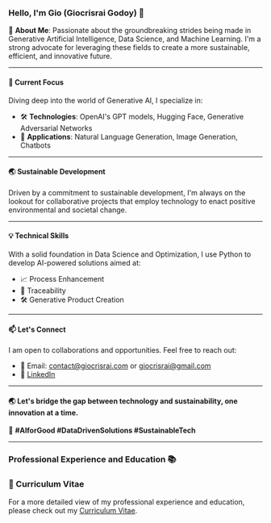 ### Hello, I'm Gio (Giocrisrai Godoy) 🌟

🌱 **About Me**: 
Passionate about the groundbreaking strides being made in Generative Artificial Intelligence, Data Science, and Machine Learning. I'm a strong advocate for leveraging these fields to create a more sustainable, efficient, and innovative future.

---

#### 🚀 Current Focus 

Diving deep into the world of Generative AI, I specialize in:

- 🛠 **Technologies**: OpenAI's GPT models, Hugging Face, Generative Adversarial Networks
- 🎯 **Applications**: Natural Language Generation, Image Generation, Chatbots

---

#### 🌏 Sustainable Development

Driven by a commitment to sustainable development, I'm always on the lookout for collaborative projects that employ technology to enact positive environmental and societal change.

---

#### 💡 Technical Skills

With a solid foundation in Data Science and Optimization, I use Python to develop AI-powered solutions aimed at:

- 📈 Process Enhancement
- 🎯 Traceability
- 🛠 Generative Product Creation

---

#### 📫 Let's Connect

I am open to collaborations and opportunities. Feel free to reach out:

- 📧 Email: [contact@giocrisrai.com](mailto:contact@giocrisrai.com) or [giocrisrai@gmail.com](mailto:giocrisrai@gmail.com)
- 💼 [LinkedIn](https://www.linkedin.com/in/giocrisrai/)

---

#### 🌏 Let's bridge the gap between technology and sustainability, one innovation at a time.

🔗 **#AIforGood #DataDrivenSolutions #SustainableTech**

---

### Professional Experience and Education 📚

### 📄 Curriculum Vitae
For a more detailed view of my professional experience and education, please check out my [Curriculum Vitae](https://github.com/Giocrisrai/Giocrisrai/blob/main/Resume%20Data%20Scientist%20in%20English.pdf).

